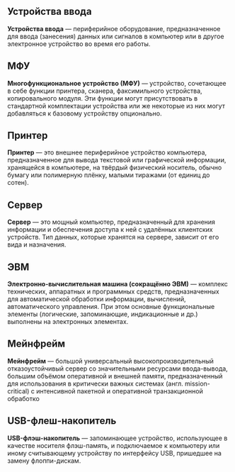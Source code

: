 <h2>Устройства ввода</h2>

**Устройства ввода** — периферийное оборудование, предназначенное для ввода (занесения) данных или сигналов в компьютер или в другое электронное устройство во время его работы.

<h2>МФУ</h2>

**Многофункциональное устройство (МФУ)** — устройство, сочетающее в себе функции принтера, сканера, факсимильного устройства, копировального модуля. Эти функции могут присутствовать в стандартной комплектации устройства или же некоторые из них могут добавляться к базовому устройству опционально.

<h2>Принтер</h2>

**Принтер** — это внешнее периферийное устройство компьютера, предназначенное для вывода текстовой или графической информации, хранящейся в компьютере, на твёрдый физический носитель, обычно бумагу или полимерную плёнку, малыми тиражами (от единиц до сотен).

<h2>Сервер</h2>

**Сервер** — это мощный компьютер, предназначенный для хранения информации и обеспечения доступа к ней с удалённых клиентских устройств. Тип данных, которые хранятся на сервере, зависит от его вида и назначения.

<h2>ЭВМ</h2>

**Электронно-вычислительная машина (сокращённо ЭВМ)** — комплекс технических, аппаратных и программных средств, предназначенных для автоматической обработки информации, вычислений, автоматического управления. При этом основные функциональные элементы (логические, запоминающие, индикационные и др.) выполнены на электронных элементах.

<h2>Мейнфрейм</h2>

**Мейнфрейм** — большой универсальный высокопроизводительный отказоустойчивый сервер со значительными ресурсами ввода-вывода, большим объёмом оперативной и внешней памяти, предназначенный для использования в критически важных системах (англ. mission-critical) с интенсивной пакетной и оперативной транзакционной обработко

<h2>USB-флеш-накопитель</h2>

**USB-флэш-накопитель** — запоминающее устройство, использующее в качестве носителя флэш-память, и подключаемое к компьютеру или иному считывающему устройству по интерфейсу USB, пришедшее на замену флоппи-дискам.
